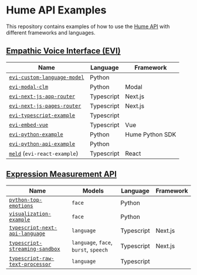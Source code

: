 # Hume API Examples

This repository contains examples of how to use the [Hume API](https://docs.hume.ai) with different frameworks and languages.

## [Empathic Voice Interface (EVI)](https://dev.hume.ai/docs/empathic-voice-interface-evi/overview)

| Name                                                                | Language   | Framework       |
| ------------------------------------------------------------------- | ---------- | --------------- |
| [`evi-custom-language-model`](/evi-custom-language-model/README.md) | Python     |                 |
| [`evi-modal-clm`](/evi-modal-clm/README.md)                         | Python     | Modal           |
| [`evi-next-js-app-router`](/evi-next-js-app-router/README.md)       | Typescript | Next.js         |
| [`evi-next-js-pages-router`](/evi-next-js-pages-router/README.md)   | Typescript | Next.js         |
| [`evi-typescript-example`](/evi-typescript-example/README.md)       | Typescript |                 |
| [`evi-embed-vue`](/evi-embed-vue/README.md)                         | Typescript | Vue             |
| [`evi-python-example`](/evi-python-example/README.md)               | Python     | Hume Python SDK |
| [`evi-python-api-example`](/evi-python-api-example/README.md)       | Python     |                 |
| [`meld`](/meld/README.md) (`evi-react-example`)                     | Typescript | React           |

## [Expression Measurement API](https://dev.hume.ai/docs/expression-measurement-api/overview)

| Name                                                                         | Models                                | Language   | Framework |
| ---------------------------------------------------------------------------- | ------------------------------------- | ---------- | --------- |
| [`python-top-emotions`](/python-top-emotions/top_emotions.py)                | `face`                                | Python     |           |
| [`visualization-example`](./visualization-example/example-notebook.ipynb)    | `face`                                | Python     |           |
| [`typescript-next-api-language`](./typescript-next-api-language/README.md)   | `language`                            | Typescript | Next.js   |
| [`typescript-streaming-sandbox`](./typescript-streaming-sandbox/README.md)   | `language`, `face`, `burst`, `speech` | Typescript | Next.js   |
| [`typescript-raw-text-processor`](./typescript-raw-text-processor/README.md) | `language`                            | Typescript |           |
